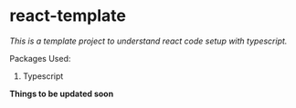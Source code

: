 # react-template


*This is a template project to understand react code setup with typescript.*

Packages Used: 
1. Typescript




**Things to be updated soon**
